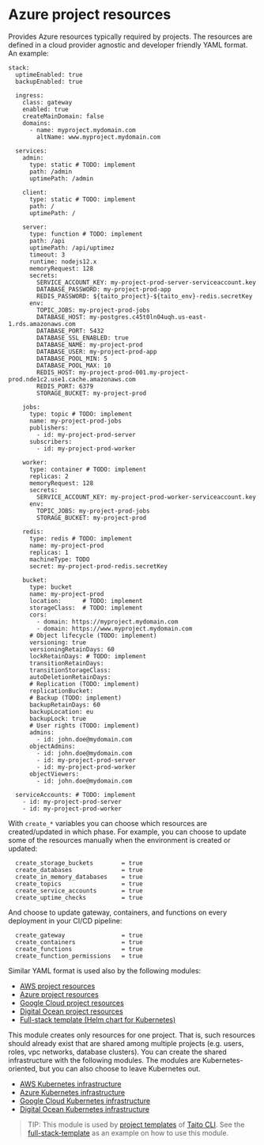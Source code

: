 # Azure project resources

Provides Azure resources typically required by projects. The resources are defined in a cloud provider agnostic and developer friendly YAML format. An example:

```
stack:
  uptimeEnabled: true
  backupEnabled: true

  ingress:
    class: gateway
    enabled: true
    createMainDomain: false
    domains:
      - name: myproject.mydomain.com
        altName: www.myproject.mydomain.com

  services:
    admin:
      type: static # TODO: implement
      path: /admin
      uptimePath: /admin

    client:
      type: static # TODO: implement
      path: /
      uptimePath: /

    server:
      type: function # TODO: implement
      path: /api
      uptimePath: /api/uptimez
      timeout: 3
      runtime: nodejs12.x
      memoryRequest: 128
      secrets:
        SERVICE_ACCOUNT_KEY: my-project-prod-server-serviceaccount.key
        DATABASE_PASSWORD: my-project-prod-app
        REDIS_PASSWORD: ${taito_project}-${taito_env}-redis.secretKey
      env:
        TOPIC_JOBS: my-project-prod-jobs
        DATABASE_HOST: my-postgres.c45t0ln04uqh.us-east-1.rds.amazonaws.com
        DATABASE_PORT: 5432
        DATABASE_SSL_ENABLED: true
        DATABASE_NAME: my-project-prod
        DATABASE_USER: my-project-prod-app
        DATABASE_POOL_MIN: 5
        DATABASE_POOL_MAX: 10
        REDIS_HOST: my-project-prod-001.my-project-prod.nde1c2.use1.cache.amazonaws.com
        REDIS_PORT: 6379
        STORAGE_BUCKET: my-project-prod

    jobs:
      type: topic # TODO: implement
      name: my-project-prod-jobs
      publishers:
        - id: my-project-prod-server
      subscribers:
        - id: my-project-prod-worker

    worker:
      type: container # TODO: implement
      replicas: 2
      memoryRequest: 128
      secrets:
        SERVICE_ACCOUNT_KEY: my-project-prod-worker-serviceaccount.key
      env:
        TOPIC_JOBS: my-project-prod-jobs
        STORAGE_BUCKET: my-project-prod

    redis:
      type: redis # TODO: implement
      name: my-project-prod
      replicas: 1
      machineType: TODO
      secret: my-project-prod-redis.secretKey

    bucket:
      type: bucket
      name: my-project-prod
      location:      # TODO: implement
      storageClass:  # TODO: implement
      cors:
        - domain: https://myproject.mydomain.com
        - domain: https://www.myproject.mydomain.com
      # Object lifecycle (TODO: implement)
      versioning: true
      versioningRetainDays: 60
      lockRetainDays: # TODO: implement
      transitionRetainDays:
      transitionStorageClass:
      autoDeletionRetainDays:
      # Replication (TODO: implement)
      replicationBucket:
      # Backup (TODO: implement)
      backupRetainDays: 60
      backupLocation: eu
      backupLock: true
      # User rights (TODO: implement)
      admins:
        - id: john.doe@mydomain.com
      objectAdmins:
        - id: john.doe@mydomain.com
        - id: my-project-prod-server
        - id: my-project-prod-worker
      objectViewers:
        - id: john.doe@mydomain.com

  serviceAccounts: # TODO: implement
    - id: my-project-prod-server
    - id: my-project-prod-worker

```

With `create_*` variables you can choose which resources are created/updated in which phase. For example, you can choose to update some of the resources manually when the environment is created or updated:

```
  create_storage_buckets        = true
  create_databases              = true
  create_in_memory_databases    = true
  create_topics                 = true
  create_service_accounts       = true
  create_uptime_checks          = true
```

And choose to update gateway, containers, and functions on every deployment in your CI/CD pipeline:

```
  create_gateway                = true
  create_containers             = true
  create_functions              = true
  create_function_permissions   = true
```

Similar YAML format is used also by the following modules:

* [AWS project resources](https://registry.terraform.io/modules/TaitoUnited/project-resources/aws)
* [Azure project resources](https://registry.terraform.io/modules/TaitoUnited/project-resources/azurerm)
* [Google Cloud project resources](https://registry.terraform.io/modules/TaitoUnited/project-resources/google)
* [Digital Ocean project resources](https://registry.terraform.io/modules/TaitoUnited/project-resources/digitalocean)
* [Full-stack template (Helm chart for Kubernetes)](https://github.com/TaitoUnited/taito-charts/tree/master/full-stack)

This module creates only resources for one project. That is, such resources should already exist that are shared among multiple projects (e.g. users, roles, vpc networks, database clusters). You can create the shared infrastructure with the following modules. The modules are Kubernetes-oriented, but you can also choose to leave Kubernetes out.

* [AWS Kubernetes infrastructure](https://registry.terraform.io/modules/TaitoUnited/kubernetes-infrastructure/aws)
* [Azure Kubernetes infrastructure](https://registry.terraform.io/modules/TaitoUnited/kubernetes-infrastructure/azurerm)
* [Google Cloud Kubernetes infrastructure](https://registry.terraform.io/modules/TaitoUnited/kubernetes-infrastructure/google)
* [Digital Ocean Kubernetes infrastructure](https://registry.terraform.io/modules/TaitoUnited/kubernetes-infrastructure/digitalocean)

> TIP: This module is used by [project templates](https://taitounited.github.io/taito-cli/templates/#project-templates) of [Taito CLI](https://taitounited.github.io/taito-cli/). See the [full-stack-template](https://github.com/TaitoUnited/full-stack-template) as an example on how to use this module.

